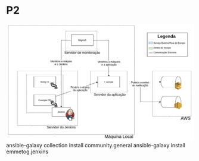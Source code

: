 # P2

![Visão Geral da Arquitetura](./arquitetura.png)
ansible-galaxy collection install community.general
ansible-galaxy install emmetog.jenkins
